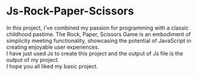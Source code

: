# Js-Rock-Paper-Scissors
In this project, I've combined my passion for programming with a classic childhood pastime. The Rock, Paper, Scissors Game is an embodiment of simplicity meeting functionality, showcasing the potential of JavaScript in creating enjoyable user experiences. 
<br>
I have just used Js to create this project and the output of Js file is the output of my project.
<br>
I hope you all liked my basic project.
